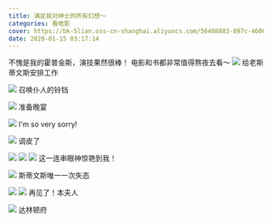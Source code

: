 ```yaml
---
title: 满足我对绅士的所有幻想～
categories: 看电影
cover: https://bk-5lian.oss-cn-shanghai.aliyuncs.com/56408883-897c-4606-83a5-bb02c2257c0d-1579029408951.png
date: 2020-01-15 03:17:14
---
```


不愧是我的霍普金斯，演技果然很棒！
电影和书都非常值得熬夜去看～
![](https://bk-5lian.oss-cn-shanghai.aliyuncs.com/443b4b05-8f04-4de8-9cf8-9b6e4df56f65-1579027549642.png)
给老斯蒂文斯安排工作

![](    https://bk-5lian.oss-cn-shanghai.aliyuncs.com/27f904fb-4956-44e5-af3c-91b70fe9ee5f-1579028131717.png)
召唤仆人的铃铛

![](https://bk-5lian.oss-cn-shanghai.aliyuncs.com/e7839f17-ae7b-4859-abf6-90b3b6abd32a-1579028199988.png)
准备晚宴

![](https://bk-5lian.oss-cn-shanghai.aliyuncs.com/99d1a762-b548-45ff-92a4-9e52512faa65-1579028261537.png)
I'm so very sorry!

![](https://bk-5lian.oss-cn-shanghai.aliyuncs.com/2401c2ec-c416-460a-963c-05728b9a7c2d-1579028430913.png)
调皮了

![](https://bk-5lian.oss-cn-shanghai.aliyuncs.com/223302fe-8d08-4ed4-98f5-802cc3c100e1-1579028473064.png)
![](https://bk-5lian.oss-cn-shanghai.aliyuncs.com/7f545bbf-3f0c-47f5-9cca-34be8e4aaa6a-1579028502356.png)
![](https://bk-5lian.oss-cn-shanghai.aliyuncs.com/9c0ca12a-a70c-4f45-8628-77d05887cc20-1579028533061.png)
这一连串眼神惊艳到我！

![](https://bk-5lian.oss-cn-shanghai.aliyuncs.com/aefa9bb9-16da-44f8-b4bc-2d532e4777b3-1579028639164.png)
斯蒂文斯唯一一次失态

![](https://bk-5lian.oss-cn-shanghai.aliyuncs.com/1d3bfca8-e14c-40f8-886a-2942932562e5-1579029330403.png)
![](https://bk-5lian.oss-cn-shanghai.aliyuncs.com/d975ea4c-5206-4209-ae77-347a1650a2f4-1579028781595.png)
再见了！本夫人

![](https://bk-5lian.oss-cn-shanghai.aliyuncs.com/dd141847-4e5e-4087-aa7d-15479be992e6-1579028882487.png)
达林顿府